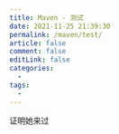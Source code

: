 ```yaml
---
title: Maven - 测试
date: 2021-11-25 21:39:30
permalink: /maven/test/
article: false
comment: false
editLink: false
categories:
  - 
tags: 
  - 
---
```


证明她来过